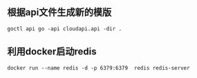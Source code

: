 ## 根据api文件生成新的模版
```shell
goctl api go -api cloudapi.api -dir .
```

## 利用docker启动redis
```shell
docker run --name redis -d -p 6379:6379  redis redis-server
```